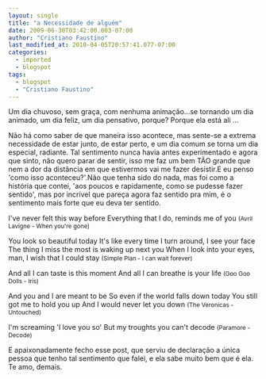 ```yaml
---
layout: single
title: "a Necessidade de alguém"
date: 2009-06-30T03:42:00.003-07:00
author: "Cristiano Faustino"
last_modified_at: 2010-04-05T20:57:41.077-07:00
categories:
  - imported
  - blogspot
tags:
  - blogspot
  - "Cristiano Faustino"
---
```


Um dia chuvoso, sem graça, com nenhuma animação...se tornando um dia animado, um dia feliz, um dia pensativo, porque? Porque ela está ali ...

Não há como saber de que maneira isso acontece, mas sente-se a extrema necessidade de estar junto, de estar perto, e um dia comum se torna um dia especial, radiante. Tal sentimento nunca havia antes experimentado e agora que sinto, não quero parar de sentir, isso me faz um bem TÃO grande que nem a dor da distância em que estivermos vai me fazer desistir.E eu penso 'como isso aconteceu?'.Não que tenha sido do nada, mas foi como a história que contei, 'aos poucos e rapidamente, como se pudesse fazer sentido', mas por incrível que pareça agora faz sentido pra mim, é o sentimento mais forte que eu deva ter sentido.

I've never felt this way before
 Everything that I do, reminds me of you
<span style="font-size:85%;">(Avril Lavigne - When you're gone)


You look so beautiful today
 It's like every time I turn around, I see your face
 The thing I miss the most is waking up next you
 When I look into your eyes, man, I wish that I could stay
<span style="font-size:85%;">(Simple Plan - I can wait forever)


And all I can taste is this moment
 And all I can breathe is your life
<span style="font-size:85%;">(Goo Goo Dolls - Iris)


And you and I are meant to be
 So even if the world falls down today
 You still got me to hold you up
 And I would never let you down
<span style="font-size:85%;">(The Veronicas - Untouched)


I'm screaming 'I love you so'
But my troughts you can't decode
<span style="font-size:85%;">(Paramore - Decode)

E apaixonadamente fecho esse post, que serviu de declaração a única pessoa que tenho tal sentimento que falei, e ela sabe muito bem que é ela.
Te amo, demais.